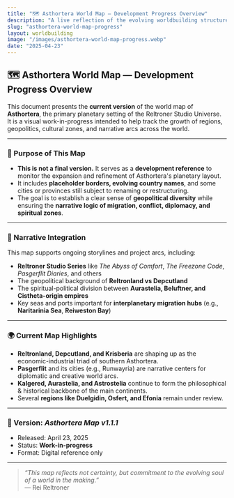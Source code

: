 ```yaml
---
title: "🗺️ Asthortera World Map — Development Progress Overview"
description: "A live reflection of the evolving worldbuilding structure of Asthortera, featuring ongoing adjustments in territorial borders, naming conventions, and narrative planning."
slug: "asthortera-world-map-progress"
layout: worldbuilding
image: "/images/asthortera-world-map-progress.webp"
date: "2025-04-23"
---
```


## 🗺️ Asthortera World Map — Development Progress Overview

This document presents the **current version** of the world map of **Asthortera**, the primary planetary setting of the Reltroner Studio Universe. It is a visual work-in-progress intended to help track the growth of regions, geopolitics, cultural zones, and narrative arcs across the world.

---

### 📌 Purpose of This Map
- **This is not a final version.** It serves as a **development reference** to monitor the expansion and refinement of Asthortera's planetary layout.
- It includes **placeholder borders, evolving country names**, and some cities or provinces still subject to renaming or restructuring.
- The goal is to establish a clear sense of **geopolitical diversity** while ensuring the **narrative logic of migration, conflict, diplomacy, and spiritual zones**.

---

### 🧠 Narrative Integration
This map supports ongoing storylines and project arcs, including:
- **Reltroner Studio Series** like *The Abyss of Comfort*, *The Freezone Code*, *Pasgerflit Diaries*, and others
- The geopolitical background of **Reltronland vs Depcutland**
- The spiritual-political division between **Aurastelia, Beluftner, and Cistheta-origin empires**
- Key seas and ports important for **interplanetary migration hubs** (e.g., **Naritarinia Sea**, **Reiweston Bay**)

---

### 🌍 Current Map Highlights
- **Reltronland, Depcutland, and Krisberia** are shaping up as the economic-industrial triad of southern Asthortera.
- **Pasgerflit** and its cities (e.g., Runwayria) are narrative centers for diplomatic and creative world arcs.
- **Kalgered, Aurastelia, and Astrostelia** continue to form the philosophical & historical backbone of the main continents.
- Several **regions like Duelgidin, Osfert, and Efonia** remain under review.

---

### 📅 Version: *Asthortera Map v1.1.1*
- Released: April 23, 2025
- Status: **Work-in-progress**
- Format: Digital reference only

---

> _“This map reflects not certainty, but commitment to the evolving soul of a world in the making.”_  
> — Rei Reltroner

